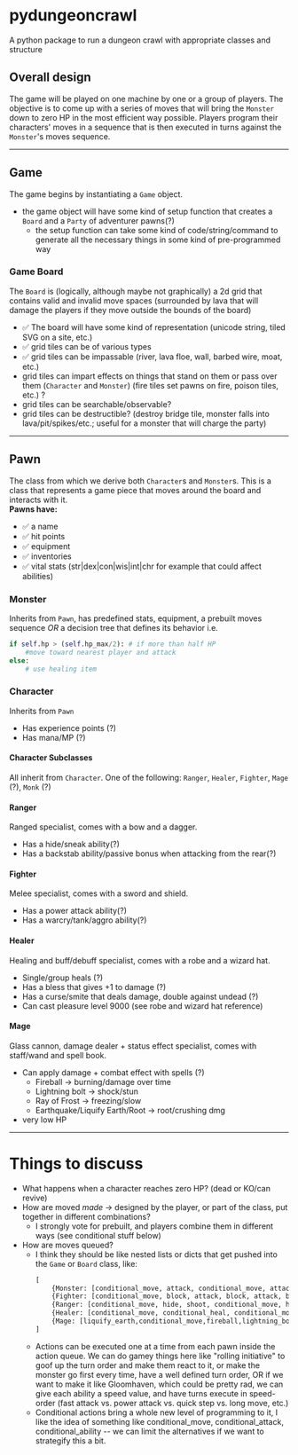 # pydungeoncrawl
A python package to run a dungeon crawl with appropriate classes and structure

## Overall design
The game will be played on one machine by one or a group of players. The objective is to come up with a series of moves that will bring the `Monster` down to zero HP in the most efficient way possible. Players program their characters' moves in a sequence that is then executed in turns against the `Monster`'s moves sequence.

---

## Game
The game begins by instantiating a `Game` object. 
* the game object will have some kind of setup function that creates a `Board` and a `Party` of adventurer pawns(?)
  * the setup function can take some kind of code/string/command to generate all the necessary things in some kind of pre-programmed way

### Game Board
The `Board` is (logically, although maybe not graphically) a 2d grid that contains valid and invalid move spaces (surrounded by lava that will damage the players if they move outside the bounds of the board)
* &#9989; The board will have some kind of representation (unicode string, tiled SVG on a site, etc.)
* &#9989; grid tiles can be of various types
* &#9989; grid tiles can be impassable (river, lava floe, wall, barbed wire, moat, etc.)
* grid tiles can impart effects on things that stand on them or pass over them (`Character` and `Monster`) (fire tiles set pawns on fire, poison tiles, etc.) ?
* grid tiles can be searchable/observable?
* grid tiles can be destructible? (destroy bridge tile, monster falls into lava/pit/spikes/etc.; useful for a monster that will charge the party)

---

## Pawn
The class from which we derive both `Character`s and `Monster`s. This is a class that represents a game piece that moves around the board and interacts with it.  
**Pawns have:**
* &#9989; a name
* &#9989; hit points
* &#9989; equipment
* &#9989; inventories
* &#9989; vital stats (str|dex|con|wis|int|chr for example that could affect abilities)


### Monster
Inherits from `Pawn`, has predefined stats, equipment, a prebuilt moves sequence *OR* a decision tree that defines its behavior
i.e. 
```python
if self.hp > (self.hp_max/2): # if more than half HP
    #move toward nearest player and attack
else:
    # use healing item
```

### Character
Inherits from `Pawn`
* Has experience points (?)
* Has mana/MP (?)

#### Character Subclasses
All inherit from `Character`. One of the following: `Ranger`, `Healer`, `Fighter`, `Mage` (?), `Monk` (?) 

#### Ranger
Ranged specialist, comes with a bow and a dagger.
* Has a hide/sneak ability(?)
* Has a backstab ability/passive bonus when attacking from the rear(?)

#### Fighter
Melee specialist, comes with a sword and shield.
* Has a power attack ability(?)
* Has a warcry/tank/aggro ability(?)

#### Healer
Healing and buff/debuff specialist, comes with a robe and a wizard hat.
* Single/group heals (?)
* Has a bless that gives +1 to damage (?)
* Has a curse/smite that deals damage, double against undead (?)
* Can cast pleasure level 9000 (see robe and wizard hat reference)

#### Mage
Glass cannon, damage dealer + status effect specialist, comes with staff/wand and spell book.
* Can apply damage + combat effect with spells (?)
  * Fireball &rarr; burning/damage over time
  * Lightning bolt &rarr; shock/stun
  * Ray of Frost &rarr; freezing/slow
  * Earthquake/Liquify Earth/Root &rarr; root/crushing dmg
* very low HP

---

# Things to discuss
* What happens when a character reaches zero HP? (dead or KO/can revive)
* How are moved *made* &rarr; designed by the player, or part of the class, put together in different combinations?
  * I strongly vote for prebuilt, and players combine them in different ways (see conditional stuff below)
* How are moves queued?
  * I think they should be like nested lists or dicts that get pushed into the `Game` or `Board` class, like:
    ```python
    [
        {Monster: [conditional_move, attack, conditional_move, attack, ...]},
        {Fighter: [conditional_move, block, attack, block, attack, block...]},
        {Ranger: [conditional_move, hide, shoot, conditional_move, hide...]},
        {Healer: [conditional_move, conditional_heal, conditional_move, ...]}
        {Mage: [liquify_earth,conditional_move,fireball,lightning_bolt, ...]}
    ]
    ```
  * Actions can be executed one at a time from each pawn inside the action queue. We can do gamey things here like "rolling initiative" to goof up the turn order and make them react to it, or make the monster go first every time, have a well defined turn order, OR if we want to make it like Gloomhaven, which could be pretty rad, we can give each ability a speed value, and have turns execute in speed-order (fast attack vs. power attack vs. quick step vs. long move, etc.)
  * Conditional actions bring a whole new level of programming to it, I like the idea of something like conditional_move, conditional_attack, conditional_ability -- we can limit the alternatives if we want to strategify this a bit.